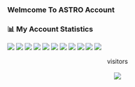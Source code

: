 ### Welmcome To ASTRO Account

### 📊 My Account Statistics
![](https://img.shields.io/badge/OS-Linux-informational?style=flat&logo=linux&logoColor=white)
![](https://img.shields.io/badge/Code-VS-informational?style=flat&logo=visual-studio-code&logoColor=white)
![](https://img.shields.io/badge/Code-JavaScript-informational?style=flat&logo=javascript&logoColor=white)
![](https://img.shields.io/badge/Shell-Bash-informational?style=flat&logo=gnu-bash&logoColor=white)
![](https://img.shields.io/badge/Code-Python-informational?style=flat&logo=python&logoColor=white)
![](https://img.shields.io/badge/Code-PHP-informational?style=flat&logo=php&logoColor=white)
![](https://img.shields.io/badge/Code-Perl-informational?style=flat&logo=perl&logoColor=white)
![](https://img.shields.io/badge/Code-Ruby-informational?style=flat&logo=ruby&logoColor=white)
![](https://img.shields.io/badge/Code-C++-informational?style=flat&logo=c++&logoColor=white)
![](https://img.shields.io/badge/Code-C-informational?style=flat&logo=c&logoColor=white)
![](https://img.shields.io/badge/Code-CS-informational?style=flat&logo=csharp&logoColor=white)

<p align="center"> 
 visitors<br><br>
  <img src="https://profile-counter.glitch.me/Cyber-ASTR0/count.svg" />
</p>
